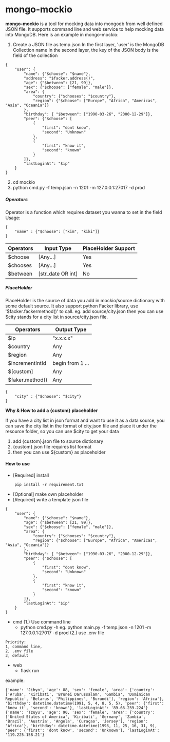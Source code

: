 # mongo-mockio

**mongo-mockio** is a tool for mocking data into mongodb from well defined JSON file. It supports command line and web service to help mocking data into MongoDB.
Here is an example in mongo-mockio:

1. Create a JSON file as temp.json
In the first layer, 'user' is the MongoDB Collection name
In the second layer, the key of the JSON body is the field of the collection
```
{
    "user": {
        "name": {"$choose": "$name"},
        "address": "$facker.address()",
        "age": {"$between": [21, 99]},
        "sex": {"$choose": ["female", "male"]},
        "area": {        
            "country": {"$chooses": "$country"},
            "region": {"$choose": ["Europe", "Africa", "Americas", "Asia", "Oceania"]}
        },
        "birthday": { "$between": ["1990-03-26", "2000-12-29"]},
        "peer": {"$choose": [
            {
                "first": "dont know",
                "second": "Unknown"
            },
            {
                "first": "know it",
                "second": "known"
            }
        ]},
        "lastLoginAt": "$ip"
    }
}
```
2. cd mockio
3. python cmd.py -f temp.json -n 1201 -m 127.0.0.1:27017 -d prod

##### Operators

Operator is a function which requires dataset you wanna to set in the field
Usage: 
```
{
    "name" : {"$choose": ["kim", "kiki"]}
}
```

|   Operators |   Input Type      | PlaceHolder Support
|  ---------  | ----------------  | -------------------
|   $choose   |    [Any...]       |          Yes
|   $chooses  |    [Any...]       |          Yes
|   $between  | [str_date OR int] |           No


##### PlaceHolder

PlaceHolder is the source of data you add in mockio/source dictionary with some default source. It also support python Facker library, use '$facker.fackermethod()' to call.
eg. add source/city.json then you can use $city stands for a city list in source/city.json file.

|   Operators |      Output Type
|  ---------  | -----------------------------  
|    $ip      |     "x.x.x.x" | ["x.x.x.x"...]  
|    $country |     Any | [Any...]  
|    $region  |     Any | [Any...] 
|    $incrementIntId | begin from 1 ...  
|   $[custom] |     Any | [Any...]  
|   $faker.method() | Any

```
{
    "city" : {"$choose": "$city"}
}
```

**Why & How to add a {custom} placeholder**

If you have a city list in json format and want to use it as a data source, you can save the city list in the format of city.json file and place it under the resource folder, so you can use $city to get your data

1. add {custom}.json file to source dictionary
2. {custom}.json file requires list format
3. then you can use ${custom} as placeholder

#### How to use

- [Required] install
```
    pip install -r requirement.txt
```
- [Optional] make own placeholder
- [Required] write a template json file
```
{
    "user": {
        "name": {"$choose": "$name"},
        "age": {"$between": [21, 99]},
        "sex": {"$choose": ["female", "male"]},
        "area": {        
            "country": {"$chooses": "$country"},
            "region": {"$choose": ["Europe", "Africa", "Americas", "Asia", "Oceania"]}
        },
        "birthday": { "$between": ["1990-03-26", "2000-12-29"]},
        "peer": {"$choose": [
            {
                "first": "dont know",
                "second": "Unknown"
            },
            {
                "first": "know it",
                "second": "known"
            }
        ]},
        "lastLoginAt": "$ip"
    }
}
```
* cmd
(1.) Use command line
    - python cmd.py -h
eg. python main.py -f temp.json -n 1201 -m 127.0.0.1:27017 -d prod
(2.) use .env file
```
Priority: 
1, command line, 
2, .env file
3, default 
```
* web
    - flask run
    

example:
```
{'name': 'Jihyo', 'age': 88, 'sex': 'female', 'area': {'country': ['Aruba', 'Kiribati', 'Brunei Darussalam', 'Gambia', 'Dominican Republic', 'Belarus', 'Philippines', 'Burundi'], 'region': 'Africa'}, 'birthday': datetime.datetime(1991, 5, 4, 8, 5, 5), 'peer': {'first': 'know it', 'second': 'known'}, 'lastLoginAt': '89.66.239.224'}
{'name': 'Tzuyu', 'age': 90, 'sex': 'female', 'area': {'country': ['United States of America', 'Kiribati', 'Germany', 'Zambia', 'Brazil', 'Austria', 'Angola', 'Curaçao', 'Jersey'], 'region': 'Africa'}, 'birthday': datetime.datetime(1993, 11, 25, 16, 31, 9), 'peer': {'first': 'dont know', 'second': 'Unknown'}, 'lastLoginAt': '119.225.158.21'}
```




